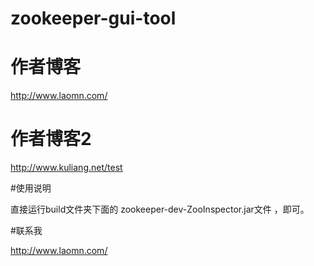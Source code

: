 # zookeeper-gui-tool



 # 作者博客

http://www.laomn.com/
 # 作者博客2
http://www.kuliang.net/test


#使用说明

直接运行build文件夹下面的 zookeeper-dev-ZooInspector.jar文件  ，即可。


#联系我

http://www.laomn.com/
